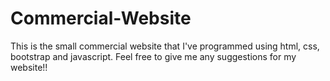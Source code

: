 # Commercial-Website
This is the small commercial website that I've programmed using html, css, bootstrap and javascript. Feel free to give me any suggestions for my website!! 
